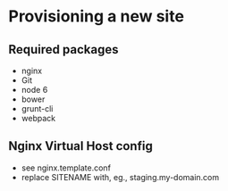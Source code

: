 Provisioning a new site
=======================

## Required packages

* nginx
* Git
* node 6
* bower
* grunt-cli
* webpack

## Nginx Virtual Host config

* see nginx.template.conf
* replace SITENAME with, eg., staging.my-domain.com
